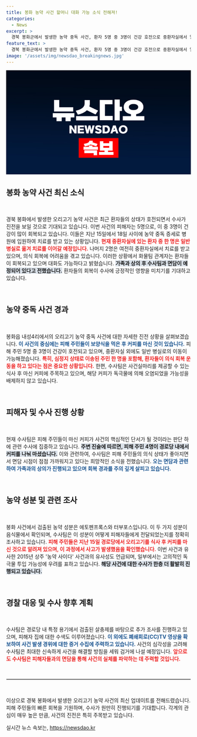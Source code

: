 ```yaml
---
title: 봉화 농약 사건 할머니 대화 가능 소식 전해져!
categories:
  - News
excerpt: >
  경북 봉화군에서 발생한 농약 중독 사건, 환자 5명 중 3명이 건강 호전으로 중환자실에서 일반병실로 이동. 수사팀, 피해자 가족과 면담 후 사건의 실체를 밝힐 예정이다. 놀라운 회복 속도와 함께 사건의 전말이 드러날지 관심 집중!
feature_text: >
  경북 봉화군에서 발생한 농약 중독 사건, 환자 5명 중 3명이 건강 호전으로 중환자실에서 일반병실로 이동. 수사팀, 피해자 가족과 면담 후 사건의 실체를 밝힐 예정이다. 놀라운 회복 속도와 함께 사건의 전말이 드러날지 관심 집중!
image: '/assets/img/newsdao_breakingnews.jpg'
---
```


<p><img src="/assets/img/newsdao_breakingnews.jpg" alt="koreaapp 속보" /></p>

<h2 data-ke-size="size26">봉화 농약 사건 최신 소식</h2>

<p data-ke-size="size16">&nbsp;</p>

<p>경북 봉화에서 발생한 오리고기 농약 사건은 최근 환자들의 상태가 호전되면서 수사가 진전을 보일 것으로 기대되고 있습니다. 이번 사건의 피해자는 5명으로, 이 중 3명이 건강이 많이 회복되고 있습니다. 이들은 지난 15일에서 18일 사이에 농약 중독 증세로 병원에 입원하여 치료를 받고 있는 상황입니다. <b><span style="color: #ee2323;">현재 중환자실에 있는 환자 중 한 명은 일반 병실로 옮겨 치료를 이어갈 예정입니다.</span></b> 나머지 2명은 여전히 중환자실에서 치료를 받고 있으며, 의식 회복에 어려움을 겪고 있습니다. 이러한 상황에서 화물팀 관계자는 환자들이 회복되고 있으며 대화도 가능하다고 밝혔습니다. <b><span style="background-color: #21538527;">가족과 상의 후 수사팀과 면담이 예정되어 있다고 전했습니다.</span></b> 환자들의 회복이 수사에 긍정적인 영향을 미치기를 기대하고 있습니다. </p>

<p data-ke-size="size16">&nbsp;</p>

<h2 data-ke-size="size26">농약 중독 사건 경과</h2>

<p data-ke-size="size16">&nbsp;</p>

<p>봉화읍 내성4리에서의 오리고기 농약 중독 사건에 대한 자세한 진전 상황을 살펴보겠습니다. <b><span style="color: #1a5490;">이 사건의 중심에는 피해 주민들이 보양식을 먹은 후 커피를 마신 것이 있습니다.</span></b> 피해 주민 5명 중 3명이 건강이 호전되고 있으며, 중환자실 외에도 일반 병실로의 이동이 가능해졌습니다. <b><span style="color: #ee2323;">특히, 심정지 상태로 이송된 주민 한 명을 포함해, 환자들이 의식 회복 운동을 하고 있다는 점은 중요한 상황입니다.</span></b> 한편, 수사팀은 사건실마리를 제공할 수 있는 식사 후 마신 커피에 주목하고 있으며, 해당 커피가 독극물에 의해 오염되었을 가능성을 배제하지 않고 있습니다. </p>

<p data-ke-size="size16">&nbsp;</p>

<h2 data-ke-size="size26">피해자 및 수사 진행 상황</h2>

<p data-ke-size="size16">&nbsp;</p>

<p>현재 수사팀은 피해 주민들이 마신 커피가 사건의 핵심적인 단서가 될 것이라는 판단 하에 관련 수사에 집중하고 있습니다. <b><span style="background-color: #21538527;">주변 진술에 따르면, 피해 주민 4명이 경로당 내에서 커피를 나눠 마셨습니다.</span></b> 이와 관련하여, 수사팀은 피해 주민들의 의식 상태가 좋아지면서 면담 시점이 점점 가까워지고 있다는 희망적인 소식을 전했습니다. <b><span style="color: #1a5490;">오는 면담과 관련하여 가족과의 상의가 진행되고 있으며 회복 경과를 주의 깊게 살피고 있습니다.</span></b> </p>

<p data-ke-size="size16">&nbsp;</p>

<h2 data-ke-size="size26">농약 성분 및 관련 조사</h2>

<p data-ke-size="size16">&nbsp;</p>

<p>봉화 사건에서 검출된 농약 성분은 에토펜프록스와 터부포스입니다. 이 두 가지 성분이 음식물에서 확인되며, 수사팀은 이 성분이 어떻게 피해자들에게 전달되었는지를 정확히 조사하고 있습니다. <b><span style="color: #ee2323;">피해 주민들은 지난 15일 경로당에서 오리고기를 식사 후 커피를 마신 것으로 알려져 있으며, 이 과정에서 사고가 발생했음을 확인했습니다.</span></b> 이번 사건과 유사한 2015년 상주 '농약 사이다' 사건과의 유사성도 언급되며, 일부에서는 고의적인 독극물 투입 가능성에 우려를 표하고 있습니다. <b><span style="background-color: #21538527;">해당 사건에 대한 수사가 한층 더 활발히 진행되고 있습니다.</span></b> </p>

<p data-ke-size="size16">&nbsp;</p>

<h2 data-ke-size="size26">경찰 대응 및 수사 향후 계획</h2>

<p data-ke-size="size16">&nbsp;</p>

<p>수사팀은 경로당 내 특정 용기에서 검출된 살충제를 바탕으로 추가 조사를 진행하고 있으며, 피해자 집에 대한 수색도 이루어졌습니다. <b><span style="color: #1a5490;">이 외에도 폐쇄회로(CC)TV 영상을 확보하여 사건 발생 경위에 대한 증거 수집에 주력하고 있습니다.</span></b> 사건의 심각성을 고려해 수사팀은 최대한 신속하게 사건을 해결할 방침을 세워 검거에 나설 예정입니다. <b><span style="color: #ee2323;">앞으로도 수사팀은 피해자들과의 면담을 통해 사건의 실체를 파악하는 데 주력할 것입니다.</span></b>   </p>

<p data-ke-size="size16">&nbsp;</p>

<hr style="border: 1px solid #ccc;"/>

<p data-ke-size="size16">&nbsp;</p>

<p>이상으로 경북 봉화에서 발생한 오리고기 농약 사건의 최신 업데이트를 전해드렸습니다. 피해 주민들의 빠른 회복을 기원하며, 수사가 원만히 진행되기를 기대합니다. 각계의 관심이 매우 높은 만큼, 사건의 진전은 특히 주목받고 있습니다.</p>
실시간 뉴스 속보는, <a href="https://newsdao.kr" rel="dofollow">https://newsdao.kr</a>



